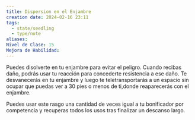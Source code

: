 ```yaml
---
title: Dispersion en el Enjambre
creation date: 2024-02-16 23:11
tags:
  - state/seedling
  - type/note
aliases: 
Nivel de Clase: 15
Mejora de Habilidad:
---
```

Puedes disolverte en tu enjambre para evitar el peligro. Cuando recibas daño, podrás usar tu
reacción para concederte resistencia a ese daño. Te desvanecerás en tu enjambre y luego te
teletransportarás a un espacio sin ocupar que puedas ver a 30 pies o menos de ti,donde
reaparecerás con el enjambre.

Puedes usar este rasgo una cantidad de veces igual a tu bonificador por competencia y recuperas
todos los usos tras finalizar un descanso largo.


